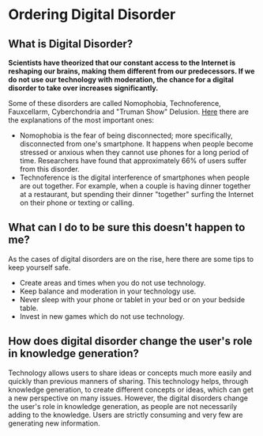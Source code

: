 # Ordering Digital Disorder

## What is Digital Disorder?

**Scientists have theorized that our constant access to the Internet is reshaping our brains, making them different from our predecessors. If we do not use our technology with moderation, the chance for a digital disorder to take over increases significantly.**

Some of these disorders are called Nomophobia, Technoference, Fauxcellarm, Cyberchondria and "Truman Show" Delusion. [Here](https://netsanity.net/digital-disorders/) there are the explanations of the most important ones:

* Nomophobia is the fear of being disconnected; more specifically, disconnected from one's smartphone. It happens when people become stressed or anxious when they cannot use  phones for a long period of time. Researchers have found that approximately 66% of users suffer from this disorder. 
* Technoference is the digital interference of smartphones when people are out together. For example, when a couple is having dinner together at a restaurant, but spending their dinner "together" surfing the Internet on their phone or texting or calling. 

## What can I do to be sure this doesn't happen to me?

As the cases of digital disorders are on the rise, here there are some tips to keep yourself safe. 
* Create areas and times when you do not use technology. 
* Keep balance and moderation in your technology use. 
* Never sleep with your phone or tablet in your bed or on your bedside table. 
* Invest in new games which do not use technology. 

## How does digital disorder change the user's role in knowledge generation?

Technology allows users to share ideas or concepts much more easily and quickly than previous manners of sharing. This technology helps, through knowledge generation, to create different concepts or ideas, which can get a new perspective on many issues. However, the digital disorders change the user's role in knowledge generation, as people are not necessarily adding to the knowledge. Users are strictly consuming and very few are generating new information. 